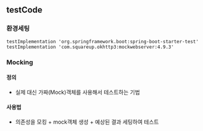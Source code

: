 ## testCode

### 환경세팅
    testImplementation 'org.springframework.boot:spring-boot-starter-test'
    testImplementation 'com.squareup.okhttp3:mockwebserver:4.9.3'

### Mocking
#### 정의
- 실제 대신 가짜(Mock)객체를 사용해서 테스트하는 기법

#### 사용법
- 의존성을 모킹 + mock객체 생성 + 예상된 결과 세팅하여 테스트
